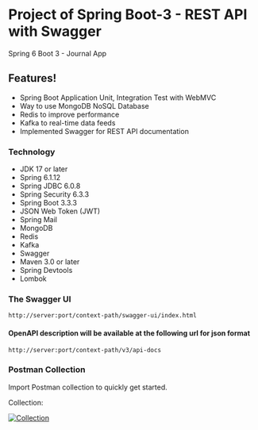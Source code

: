 # Project of Spring Boot-3 - REST API with Swagger
Spring 6 Boot 3 - Journal App

## Features!
* Spring Boot Application Unit, Integration Test with WebMVC
* Way to use MongoDB NoSQL Database
* Redis to improve performance
* Kafka to real-time data feeds
* Implemented Swagger for REST API documentation

### Technology
* JDK 17 or later
* Spring 6.1.12
* Spring JDBC 6.0.8
* Spring Security 6.3.3
* Spring Boot 3.3.3
* JSON Web Token (JWT)
* Spring Mail
* MongoDB
* Redis
* Kafka
* Swagger
* Maven 3.0 or later
* Spring Devtools
* Lombok

### The Swagger UI 
`http://server:port/context-path/swagger-ui/index.html`
#### OpenAPI description will be available at the following url for json format 
`http://server:port/context-path/v3/api-docs`

### Postman Collection

Import Postman collection to quickly get started.

Collection:

[![Collection](https://run.pstmn.io/button.svg)](https://github.com/shakhawatmollah/journal-app/blob/main/docs/journal-app.postman_collection.json)